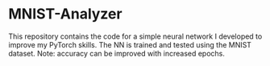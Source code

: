 # MNIST-Analyzer

This repository contains the code for a simple neural network I developed to improve my PyTorch skills. The NN is trained and tested using the MNIST dataset. Note: accuracy can be improved with increased epochs.
